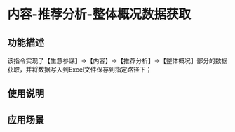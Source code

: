 # 内容-推荐分析-整体概况数据获取
## 功能描述
该指令实现了【生意参谋】->【内容】->【推荐分析】->【整体概况】部分的数据获取，并将数据写入到Excel文件保存到指定路径下；
## 使用说明
## 应用场景
